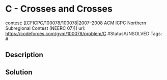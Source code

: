 # C - Crosses and Crosses

contest: [[CFICPC/100078/100078|2007–2008 ACM ICPC Northern Subregional Contest (NEERC 07)]]
url: https://codeforces.com/gym/100078/problem/C
#Status/UNSOLVED
Tags: #

## Description

## Solution

